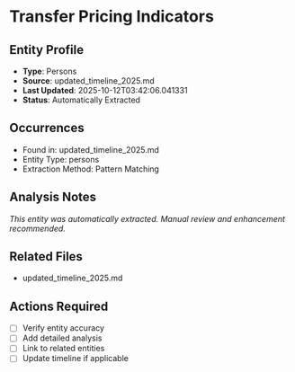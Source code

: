 # Transfer Pricing Indicators

## Entity Profile
- **Type**: Persons
- **Source**: updated_timeline_2025.md
- **Last Updated**: 2025-10-12T03:42:06.041331
- **Status**: Automatically Extracted

## Occurrences
- Found in: updated_timeline_2025.md
- Entity Type: persons
- Extraction Method: Pattern Matching

## Analysis Notes
*This entity was automatically extracted. Manual review and enhancement recommended.*

## Related Files
- updated_timeline_2025.md

## Actions Required
- [ ] Verify entity accuracy
- [ ] Add detailed analysis
- [ ] Link to related entities
- [ ] Update timeline if applicable
